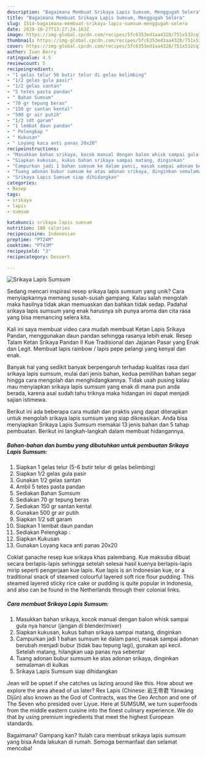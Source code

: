 ```yaml
---
description: "Bagaimana Membuat Srikaya Lapis Sumsum, Menggugah Selera"
title: "Bagaimana Membuat Srikaya Lapis Sumsum, Menggugah Selera"
slug: 1514-bagaimana-membuat-srikaya-lapis-sumsum-menggugah-selera
date: 2020-10-27T13:27:24.163Z
image: https://img-global.cpcdn.com/recipes/5fc6353ed1aa4328/751x532cq70/srikaya-lapis-sumsum-foto-resep-utama.jpg
thumbnail: https://img-global.cpcdn.com/recipes/5fc6353ed1aa4328/751x532cq70/srikaya-lapis-sumsum-foto-resep-utama.jpg
cover: https://img-global.cpcdn.com/recipes/5fc6353ed1aa4328/751x532cq70/srikaya-lapis-sumsum-foto-resep-utama.jpg
author: Ivan Berry
ratingvalue: 4.5
reviewcount: 5
recipeingredient:
- "1 gelas telur 56 butir telur di gelas belimbing"
- "1/2 gelas gula pasir"
- "1/2 gelas santan"
- "5 tetes pasta pandan"
- " Bahan Sumsum"
- "70 gr tepung beras"
- "150 gr santan kental"
- "500 gr air putih"
- "1/2 sdt garam"
- "1 lembat daun pandan"
- " Pelengkap "
- " Kukusan"
- " Loyang kaca anti panas 20x20"
recipeinstructions:
- "Masukkan bahan srikaya, kocok manual dengan balon whisk sampai gula nya hancur (jangan di blender/mixer)"
- "Siapkan kukusan, kukus bahan srikaya sampai matang, dinginkan"
- "Campurkan jadi 1 bahan sumsum ke dalam panci, masak sampai adonan berubah menjadi bubur (tidak bau tepung lagi), gunakan api kecil. Setelah matang, hilangkan uap panas nya sebentar"
- "Tuang adonan bubur sumsum ke atas adonan srikaya, dinginkan semalaman di kulkas"
- "Srikaya Lapis Sumsum siap dihidangkan"
categories:
- Resep
tags:
- srikaya
- lapis
- sumsum

katakunci: srikaya lapis sumsum 
nutrition: 180 calories
recipecuisine: Indonesian
preptime: "PT24M"
cooktime: "PT43M"
recipeyield: "3"
recipecategory: Dessert

---
```



![Srikaya Lapis Sumsum](https://img-global.cpcdn.com/recipes/5fc6353ed1aa4328/751x532cq70/srikaya-lapis-sumsum-foto-resep-utama.jpg)

Sedang mencari inspirasi resep srikaya lapis sumsum yang unik? Cara menyiapkannya memang susah-susah gampang. Kalau salah mengolah maka hasilnya tidak akan memuaskan dan bahkan tidak sedap. Padahal srikaya lapis sumsum yang enak harusnya sih punya aroma dan cita rasa yang bisa memancing selera kita.

Kali ini saya membuat video cara mudah membuat Ketan Lapis Srikaya Pandan, menggunakan daun pandan sehingga rasanya lebih enak. Resep Talam Ketan Srikaya Pandan II Kue Tradisional dan Jajanan Pasar yang Enak dan Legit. Membuat lapis rainbow / lapis pepe pelangi yang kenyal dan enak.

Banyak hal yang sedikit banyak berpengaruh terhadap kualitas rasa dari srikaya lapis sumsum, mulai dari jenis bahan, kedua pemilihan bahan segar hingga cara mengolah dan menghidangkannya. Tidak usah pusing kalau mau menyiapkan srikaya lapis sumsum yang enak di mana pun anda berada, karena asal sudah tahu triknya maka hidangan ini dapat menjadi sajian istimewa.


Berikut ini ada beberapa cara mudah dan praktis yang dapat diterapkan untuk mengolah srikaya lapis sumsum yang siap dikreasikan. Anda bisa menyiapkan Srikaya Lapis Sumsum memakai 13 jenis bahan dan 5 tahap pembuatan. Berikut ini langkah-langkah dalam membuat hidangannya.

<!--inarticleads1-->

##### Bahan-bahan dan bumbu yang dibutuhkan untuk pembuatan Srikaya Lapis Sumsum:

1. Siapkan 1 gelas telur (5-6 butir telur di gelas belimbing)
1. Siapkan 1/2 gelas gula pasir
1. Gunakan 1/2 gelas santan
1. Ambil 5 tetes pasta pandan
1. Sediakan  Bahan Sumsum
1. Sediakan 70 gr tepung beras
1. Sediakan 150 gr santan kental
1. Gunakan 500 gr air putih
1. Siapkan 1/2 sdt garam
1. Siapkan 1 lembat daun pandan
1. Sediakan  Pelengkap :
1. Siapkan  Kukusan
1. Gunakan  Loyang kaca anti panas 20x20


Coklat ganache resep kue srikaya khas palembang. Kue maksuba dibuat secara berlapis-lapis sehingga setelah selesai hasil kuenya berlapis-lapis mirip seperti pengerjaan kue lapis. Kue lapis is an Indonesian kue, or a traditional snack of steamed colourful layered soft rice flour pudding. This steamed layered sticky rice cake or pudding is quite popular in Indonesia, and also can be found in the Netherlands through their colonial links. 

<!--inarticleads2-->

##### Cara membuat Srikaya Lapis Sumsum:

1. Masukkan bahan srikaya, kocok manual dengan balon whisk sampai gula nya hancur (jangan di blender/mixer)
1. Siapkan kukusan, kukus bahan srikaya sampai matang, dinginkan
1. Campurkan jadi 1 bahan sumsum ke dalam panci, masak sampai adonan berubah menjadi bubur (tidak bau tepung lagi), gunakan api kecil. Setelah matang, hilangkan uap panas nya sebentar
1. Tuang adonan bubur sumsum ke atas adonan srikaya, dinginkan semalaman di kulkas
1. Srikaya Lapis Sumsum siap dihidangkan


Jean will be upset if she catches us lazing around like this. How about we explore the area ahead of us later? Rex Lapis (Chinese: 岩王帝君 Yánwáng Dìjūn) also known as the God of Contracts, was the Geo Archon and one of The Seven who presided over Liyue. Here at SUMSUM, we turn superfoods from the middle eastern cuisine into the finest culinary experience. We do that by using premium ingredients that meet the highest European standards. 

Bagaimana? Gampang kan? Itulah cara membuat srikaya lapis sumsum yang bisa Anda lakukan di rumah. Semoga bermanfaat dan selamat mencoba!
